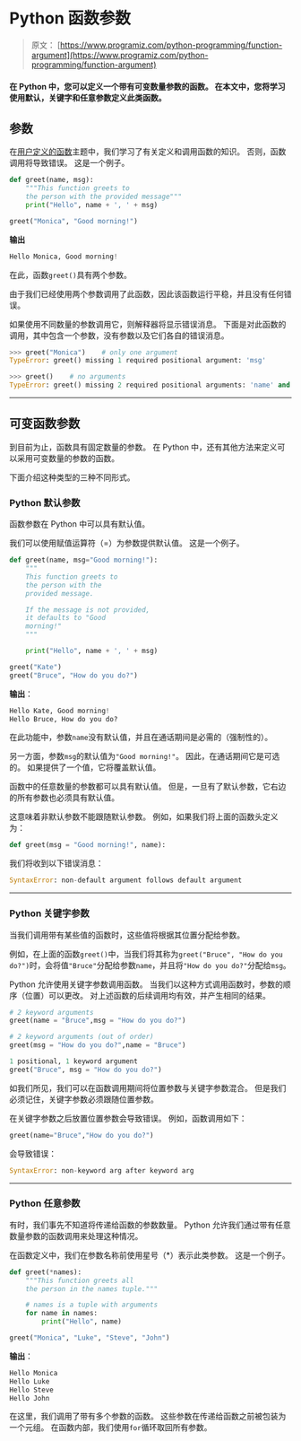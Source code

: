 # Python 函数参数

> 原文： [https://www.programiz.com/python-programming/function-argument](https://www.programiz.com/python-programming/function-argument)

#### 在 Python 中，您可以定义一个带有可变数量参数的函数。 在本文中，您将学习使用默认，关键字和任意参数定义此类函数。

## 参数

在[用户定义的函数](/python-programming/user-defined-function)主题中，我们学习了有关定义和调用函数的知识。 否则，函数调用将导致错误。 这是一个例子。

```py
def greet(name, msg):
    """This function greets to
    the person with the provided message"""
    print("Hello", name + ', ' + msg)

greet("Monica", "Good morning!")
```

**输出**

```py
Hello Monica, Good morning!
```

在此，函数`greet()`具有两个参数。

由于我们已经使用两个参数调用了此函数，因此该函数运行平稳，并且没有任何错误。

如果使用不同数量的参数调用它，则解释器将显示错误消息。 下面是对此函数的调用，其中包含一个参数，没有参数以及它们各自的错误消息。

```py
>>> greet("Monica")    # only one argument
TypeError: greet() missing 1 required positional argument: 'msg'
```

```py
>>> greet()    # no arguments
TypeError: greet() missing 2 required positional arguments: 'name' and 'msg'
```

* * *

## 可变函数参数

到目前为止，函数具有固定数量的参数。 在 Python 中，还有其他方法来定义可以采用可变数量的参数的函数。

下面介绍这种类型的三种不同形式。

### Python 默认参数

函数参数在 Python 中可以具有默认值。

我们可以使用赋值运算符（=）为参数提供默认值。 这是一个例子。

```py
def greet(name, msg="Good morning!"):
    """
    This function greets to
    the person with the
    provided message.

    If the message is not provided,
    it defaults to "Good
    morning!"
    """

    print("Hello", name + ', ' + msg)

greet("Kate")
greet("Bruce", "How do you do?")
```

**输出**：

```py
Hello Kate, Good morning!
Hello Bruce, How do you do?
```

在此功能中，参数`name`没有默认值，并且在通话期间是必需的（强制性的）。

另一方面，参数`msg`的默认值为`"Good morning!"`。 因此，在通话期间它是可选的。 如果提供了一个值，它将覆盖默认值。

函数中的任意数量的参数都可以具有默认值。 但是，一旦有了默认参数，它右边的所有参数也必须具有默认值。

这意味着非默认参数不能跟随默认参数。 例如，如果我们将上面的函数头定义为：

```py
def greet(msg = "Good morning!", name):
```

我们将收到以下错误消息：

```py
SyntaxError: non-default argument follows default argument
```

* * *

### Python 关键字参数

当我们调用带有某些值的函数时，这些值将根据其位置分配给参数。

例如，在上面的函数`greet()`中，当我们将其称为`greet("Bruce", "How do you do?")`时，会将值`"Bruce"`分配给参数`name`，并且将`"How do you do?"`分配给`msg`。

Python 允许使用关键字参数调用函数。 当我们以这种方式调用函数时，参数的顺序（位置）可以更改。 对上述函数的后续调用均有效，并产生相同的结果。

```py
# 2 keyword arguments
greet(name = "Bruce",msg = "How do you do?")

# 2 keyword arguments (out of order)
greet(msg = "How do you do?",name = "Bruce") 

1 positional, 1 keyword argument
greet("Bruce", msg = "How do you do?") 
```

如我们所见，我们可以在函数调用期间将位置参数与关键字参数混合。 但是我们必须记住，关键字参数必须跟随位置参数。

在关键字参数之后放置位置参数会导致错误。 例如，函数调用如下：

```py
greet(name="Bruce","How do you do?")
```

会导致错误：

```py
SyntaxError: non-keyword arg after keyword arg
```

* * *

### Python 任意参数

有时，我们事先不知道将传递给函数的参数数量。 Python 允许我们通过带有任意数量参数的函数调用来处理这种情况。

在函数定义中，我们在参数名称前使用星号（*）表示此类参数。 这是一个例子。

```py
def greet(*names):
    """This function greets all
    the person in the names tuple."""

    # names is a tuple with arguments
    for name in names:
        print("Hello", name)

greet("Monica", "Luke", "Steve", "John")
```

**输出**：

```py
Hello Monica
Hello Luke
Hello Steve
Hello John
```

在这里，我们调用了带有多个参数的函数。 这些参数在传递给函数之前被包装为一个元组。 在函数内部，我们使用`for`循环取回所有参数。